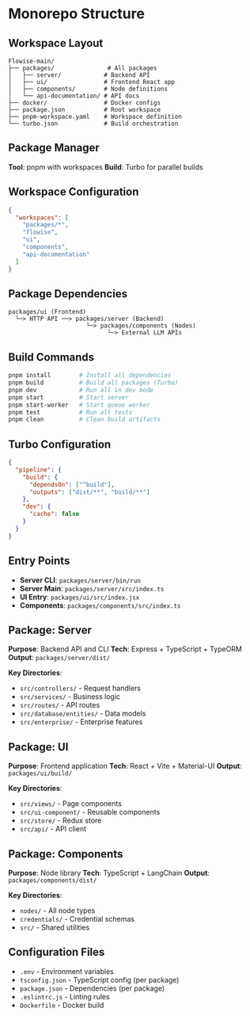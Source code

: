 # Monorepo Structure

## Workspace Layout

```
Flowise-main/
├── packages/               # All packages
│   ├── server/            # Backend API
│   ├── ui/                # Frontend React app
│   ├── components/        # Node definitions
│   └── api-documentation/ # API docs
├── docker/                # Docker configs
├── package.json           # Root workspace
├── pnpm-workspace.yaml    # Workspace definition
└── turbo.json             # Build orchestration
```

## Package Manager

**Tool**: pnpm with workspaces
**Build**: Turbo for parallel builds

## Workspace Configuration

```json
{
  "workspaces": [
    "packages/*",
    "flowise",
    "ui",
    "components",
    "api-documentation"
  ]
}
```

## Package Dependencies

```
packages/ui (Frontend)
  └─> HTTP API ──> packages/server (Backend)
                      └─> packages/components (Nodes)
                            └─> External LLM APIs
```

## Build Commands

```bash
pnpm install        # Install all dependencies
pnpm build          # Build all packages (Turbo)
pnpm dev            # Run all in dev mode
pnpm start          # Start server
pnpm start-worker   # Start queue worker
pnpm test           # Run all tests
pnpm clean          # Clean build artifacts
```

## Turbo Configuration

```json
{
  "pipeline": {
    "build": {
      "dependsOn": ["^build"],
      "outputs": ["dist/**", "build/**"]
    },
    "dev": {
      "cache": false
    }
  }
}
```

## Entry Points

- **Server CLI**: `packages/server/bin/run`
- **Server Main**: `packages/server/src/index.ts`
- **UI Entry**: `packages/ui/src/index.jsx`
- **Components**: `packages/components/src/index.ts`

## Package: Server

**Purpose**: Backend API and CLI
**Tech**: Express + TypeScript + TypeORM
**Output**: `packages/server/dist/`

**Key Directories**:
- `src/controllers/` - Request handlers
- `src/services/` - Business logic
- `src/routes/` - API routes
- `src/database/entities/` - Data models
- `src/enterprise/` - Enterprise features

## Package: UI

**Purpose**: Frontend application
**Tech**: React + Vite + Material-UI
**Output**: `packages/ui/build/`

**Key Directories**:
- `src/views/` - Page components
- `src/ui-component/` - Reusable components
- `src/store/` - Redux store
- `src/api/` - API client

## Package: Components

**Purpose**: Node library
**Tech**: TypeScript + LangChain
**Output**: `packages/components/dist/`

**Key Directories**:
- `nodes/` - All node types
- `credentials/` - Credential schemas
- `src/` - Shared utilities

## Configuration Files

- `.env` - Environment variables
- `tsconfig.json` - TypeScript config (per package)
- `package.json` - Dependencies (per package)
- `.eslintrc.js` - Linting rules
- `Dockerfile` - Docker build

